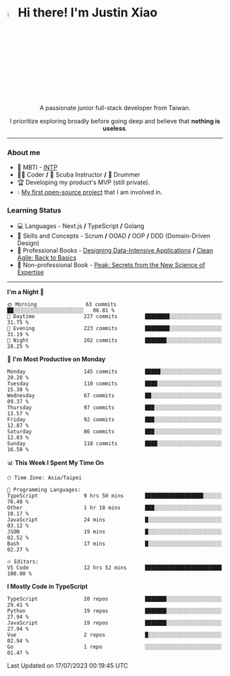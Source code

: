 # <img src="https://media.giphy.com/media/hvRJCLFzcasrR4ia7z/giphy.gif" width="5%">Hi there! I'm Justin Xiao
<p align="center">A passionate junior full-stack developer from Taiwan.  </p>
<p align="center">I prioritize exploring broadly before going deep and believe that <b>nothing is useless</b>.</p>

---
### About me
- 👀 MBTI - [INTP](https://www.16personalities.com/intp-personality)
- 👨‍💻 Coder **/** 🤿 Scuba Instructor **/** 🥁 Drummer
- 🏆 Developing my product's MVP (still private).
- 💧 [My first open-source project](https://github.com/Game-as-a-Service/Game-Lobby-Web) that I am involved in.

### Learning Status
- ‍💻 Languages - Next.js **/** TypeScript **/** Golang
- 🧠 Skills and Concepts - Scrum **/** OOAD **/** OOP **/** DDD (Domain-Driven Design)
- 📖 Professional Books - [Designing Data-Intensive Applications](https://a.co/d/aNTrecE) **/** [Clean Agile: Back to Basics](https://a.co/d/5K1qUNh)
- 🔖 Non-professional Book - [Peak: Secrets from the New Science of Expertise](https://a.co/d/9aoCxyl)

---
<!--START_SECTION:waka-->
**I'm a Night 🦉** 

```text
🌞 Morning                63 commits          ██░░░░░░░░░░░░░░░░░░░░░░░   08.81 % 
🌆 Daytime                227 commits         ████████░░░░░░░░░░░░░░░░░   31.75 % 
🌃 Evening                223 commits         ████████░░░░░░░░░░░░░░░░░   31.19 % 
🌙 Night                  202 commits         ███████░░░░░░░░░░░░░░░░░░   28.25 % 
```
📅 **I'm Most Productive on Monday** 

```text
Monday                   145 commits         █████░░░░░░░░░░░░░░░░░░░░   20.28 % 
Tuesday                  110 commits         ████░░░░░░░░░░░░░░░░░░░░░   15.38 % 
Wednesday                67 commits          ██░░░░░░░░░░░░░░░░░░░░░░░   09.37 % 
Thursday                 97 commits          ███░░░░░░░░░░░░░░░░░░░░░░   13.57 % 
Friday                   92 commits          ███░░░░░░░░░░░░░░░░░░░░░░   12.87 % 
Saturday                 86 commits          ███░░░░░░░░░░░░░░░░░░░░░░   12.03 % 
Sunday                   118 commits         ████░░░░░░░░░░░░░░░░░░░░░   16.50 % 
```


📊 **This Week I Spent My Time On** 

```text
🕑︎ Time Zone: Asia/Taipei

💬 Programming Languages: 
TypeScript               9 hrs 50 mins       ███████████████████░░░░░░   76.48 % 
Other                    1 hr 18 mins        ███░░░░░░░░░░░░░░░░░░░░░░   10.17 % 
JavaScript               24 mins             █░░░░░░░░░░░░░░░░░░░░░░░░   03.12 % 
JSON                     19 mins             █░░░░░░░░░░░░░░░░░░░░░░░░   02.52 % 
Bash                     17 mins             █░░░░░░░░░░░░░░░░░░░░░░░░   02.27 % 

🔥 Editors: 
VS Code                  12 hrs 52 mins      █████████████████████████   100.00 % 
```

**I Mostly Code in TypeScript** 

```text
TypeScript               20 repos            ███████░░░░░░░░░░░░░░░░░░   29.41 % 
Python                   19 repos            ███████░░░░░░░░░░░░░░░░░░   27.94 % 
JavaScript               19 repos            ███████░░░░░░░░░░░░░░░░░░   27.94 % 
Vue                      2 repos             █░░░░░░░░░░░░░░░░░░░░░░░░   02.94 % 
Go                       1 repo              ░░░░░░░░░░░░░░░░░░░░░░░░░   01.47 % 
```




 Last Updated on 17/07/2023 00:19:45 UTC
<!--END_SECTION:waka-->

